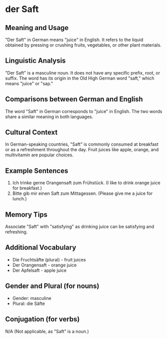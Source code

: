 # der Saft
## Meaning and Usage
"Der Saft" in German means "juice" in English. It refers to the liquid obtained by pressing or crushing fruits, vegetables, or other plant materials.

## Linguistic Analysis
"Der Saft" is a masculine noun. It does not have any specific prefix, root, or suffix. The word has its origin in the Old High German word "saft," which means "juice" or "sap."

## Comparisons between German and English
The word "Saft" in German corresponds to "juice" in English. The two words share a similar meaning in both languages.

## Cultural Context
In German-speaking countries, "Saft" is commonly consumed at breakfast or as a refreshment throughout the day. Fruit juices like apple, orange, and multivitamin are popular choices.

## Example Sentences
1. Ich trinke gerne Orangensaft zum Frühstück. (I like to drink orange juice for breakfast.)
2. Bitte gib mir einen Saft zum Mittagessen. (Please give me a juice for lunch.)

## Memory Tips
Associate "Saft" with "satisfying" as drinking juice can be satisfying and refreshing.

## Additional Vocabulary
- Die Fruchtsäfte (plural) - fruit juices
- Der Orangensaft - orange juice
- Der Apfelsaft - apple juice

## Gender and Plural (for nouns)
- Gender: masculine
- Plural: die Säfte

## Conjugation (for verbs)
N/A (Not applicable, as "Saft" is a noun.)